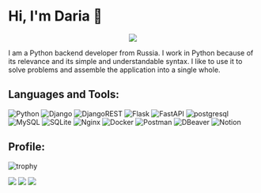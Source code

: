 # Hi, I'm Daria 👋

<div align="center">
<img src="https://sun9-34.userapi.com/impg/7v3RWamUnP-yLOLIlEwmpikPJFV57e5b7e_Zvg/zv0MNSB0CnM.jpg?size=1280x550&quality=96&sign=25a72f95fe0acef72501ab1dbb9d9e1c&type=album"/>
</div>

I am a Python backend developer from Russia. I work in Python because of its relevance and its simple and understandable syntax. I like to use it to solve problems and assemble the application into a single whole.

## Languages and Tools:
![Python](https://img.shields.io/badge/python-3670A0?style=for-the-badge&logo=python&logoColor=ffdd54) 
![Django](https://img.shields.io/badge/django-%23092E20.svg?style=for-the-badge&logo=django&logoColor=white)
![DjangoREST](https://img.shields.io/badge/DJANGO-REST-ff1709?style=for-the-badge&logo=django&logoColor=white&color=ff1709&labelColor=gray)
![Flask](https://img.shields.io/badge/flask-%23000.svg?style=for-the-badge&logo=flask&logoColor=white)
![FastAPI](https://img.shields.io/badge/FastAPI-005571?style=for-the-badge&logo=fastapi)
![postgresql](https://img.shields.io/badge/PostgreSQL-316192?style=for-the-badge&logo=postgresql&logoColor=white)
![MySQL](https://img.shields.io/badge/MySQL-00000F?style=for-the-badge&logo=mysql&logoColor=white)
![SQLite](https://img.shields.io/badge/SQLite-07405E?style=for-the-badge&logo=sqlite&logoColor=white)
![Nginx](https://img.shields.io/badge/Nginx-009900?style=for-the-badge&logo=Nginx&logoColor=white)
![Docker](https://img.shields.io/badge/docker-%230db7ed.svg?style=for-the-badge&logo=docker&logoColor=white)
![Postman](https://img.shields.io/badge/Postman-FF6F00?style=for-the-badge&logo=postman&logoColor=white)
![DBeaver](https://img.shields.io/badge/DBeaver-6e98bf?style=for-the-badge&logo=dbeaver&logoColor=white)
![Notion](https://img.shields.io/badge/Notion-191919?style=for-the-badge&logo=notion&logoColor=white)

## Profile:

![trophy](https://github-profile-trophy.vercel.app/?username=dasha2000vas&theme=gruvbox)

![](https://github-profile-summary-cards.vercel.app/api/cards/profile-details?username=dasha2000vas&theme=blueberry)
![](https://github-profile-summary-cards.vercel.app/api/cards/stats?username=dasha2000vas&theme=blueberry)
![](https://github-profile-summary-cards.vercel.app/api/cards/repos-per-language?username=dasha2000vas&theme=blueberry)
